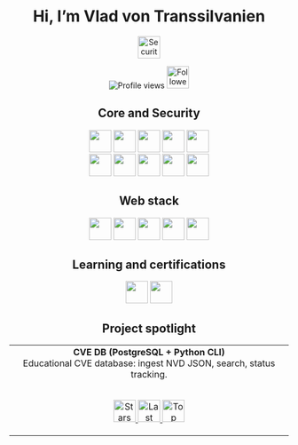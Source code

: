 <h1 align="center">Hi, I’m Vlad von Transsilvanien</h1>

<p align="center">
  <img src="https://img.shields.io/badge/Focus-Cybersecurity-blue?style=flat" alt="Security" height="40" />
</p>

<p align="center">
  <img src="https://visitor-badge.laobi.icu/badge?page_id=vladvontranssilvanien.vladvontranssilvanien" alt="Profile views" />
  <img src="https://img.shields.io/github/followers/vladvontranssilvanien?label=Followers&style=flat" alt="Followers" height="40" />
</p>

<div align="center">

## Core and Security
<img src="https://img.shields.io/badge/Linux-FCC624?logo=linux&logoColor=black&style=flat" height="40" />
<img src="https://img.shields.io/badge/Kali_Linux-557C94?logo=kalilinux&logoColor=white&style=flat" height="40" />
<img src="https://img.shields.io/badge/Python-3776AB?logo=python&logoColor=white&style=flat" height="40" />
<img src="https://img.shields.io/badge/Bash-4EAA25?logo=gnubash&logoColor=white&style=flat" height="40" />
<img src="https://img.shields.io/badge/Git-F05032?logo=git&logoColor=white&style=flat" height="40" />
<br>
<img src="https://img.shields.io/badge/GitHub-181717?logo=github&logoColor=white&style=flat" height="40" />
<img src="https://img.shields.io/badge/Wireshark-1679A7?logo=wireshark&logoColor=white&style=flat" height="40" />
<img src="https://img.shields.io/badge/Docker-2496ED?logo=docker&logoColor=white&style=flat" height="40" />
<img src="https://img.shields.io/badge/PostgreSQL-4169E1?logo=postgresql&logoColor=white&style=flat" height="40" />
<img src="https://img.shields.io/badge/SQLite-003B57?logo=sqlite&logoColor=white&style=flat" height="40" />

## Web stack
<img src="https://img.shields.io/badge/HTML5-E34F26?logo=html5&logoColor=white&style=flat" height="40" />
<img src="https://img.shields.io/badge/CSS3-1572B6?logo=css3&logoColor=white&style=flat" height="40" />
<img src="https://img.shields.io/badge/JavaScript-F7DF1E?logo=javascript&logoColor=black&style=flat" height="40" />
<img src="https://img.shields.io/badge/React-61DAFB?logo=react&logoColor=20232A&style=flat" height="40" />
<img src="https://img.shields.io/badge/Vite-646CFF?logo=vite&logoColor=white&style=flat" height="40" />

## Learning and certifications
<img src="https://img.shields.io/badge/CompTIA_Security%2B-in_progress-ED1C24?logo=comptia&logoColor=white&style=flat" height="40" />
<img src="https://img.shields.io/badge/CompTIA_Tech%2B-in_progress-ED1C24?logo=comptia&logoColor=white&style=flat" height="40" />

## Project spotlight
<div align="center">

<table>
  <tr>
    <td align="center" width="100%">
      <b>CVE DB (PostgreSQL + Python CLI)</b><br/>
      Educational CVE database: ingest NVD JSON, search, status tracking.
      <br/><br/>
      <p align="center">
        <a href="https://github.com/vladvontranssilvanien/cvedb-pg">
          <img alt="Stars" src="https://img.shields.io/github/stars/vladvontranssilvanien/cvedb-pg?style=flat" height="40" />
        </a>
        <a href="https://github.com/vladvontranssilvanien/cvedb-pg">
          <img alt="Last commit" src="https://img.shields.io/github/last-commit/vladvontranssilvanien/cvedb-pg?color=blue&style=flat" height="40" />
        </a>
        <a href="https://github.com/vladvontranssilvanien/cvedb-pg">
          <img alt="Top language" src="https://img.shields.io/github/languages/top/vladvontranssilvanien/cvedb-pg?style=flat" height="40" />
        </a>
      </p>
    </td>
  </tr>
</table>

</div>

</div>








